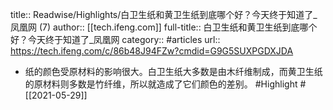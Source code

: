 title:: Readwise/Highlights/白卫生纸和黄卫生纸到底哪个好？今天终于知道了_凤凰网 (7)
author:: [[tech.ifeng.com]]
full-title:: 白卫生纸和黄卫生纸到底哪个好？今天终于知道了_凤凰网
category:: #articles
url:: https://tech.ifeng.com/c/86b48J94FZw?cmdid=G9G5SUXPGDXJDA

- 纸的颜色受原材料的影响很大。白卫生纸大多数是由木纤维制成，而黄卫生纸的原材料则多数是竹纤维，所以就造成了它们颜色的差别。 #Highlight #[[2021-05-29]]